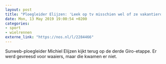 ```yaml
---
layout: post
title: "Ploegleider Elijzen: 'Leek op tv misschien wel of ze vakantierondje reden'"
date: Mon, 13 May 2019 19:00:54 +0200
categories: 
- sport 
- wielrennen 
externe_link: "https://nos.nl/l/2284466"
---
```


Sunweb-ploegleider Michiel Elijzen kijkt terug op de derde Giro-etappe. Er werd gevreesd voor waaiers, maar die kwamen er niet.
